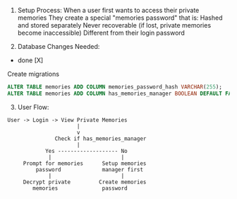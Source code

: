 1. Setup Process:
When a user first wants to access their private memories
They create a special "memories password" that is:
Hashed and stored separately
Never recoverable (if lost, private memories become inaccessible)
Different from their login password

2. Database Changes Needed:
- done [X]

Create migrations
```sql
ALTER TABLE memories ADD COLUMN memories_password_hash VARCHAR(255);
ALTER TABLE memories ADD COLUMN has_memories_manager BOOLEAN DEFAULT FALSE;
```

3. User Flow:
```
User -> Login -> View Private Memories
                      |
                      v
               Check if has_memories_manager
                      |
            Yes ------------------- No
             |                      |
     Prompt for memories      Setup memories
         password             manager first
             |                      |
     Decrypt private         Create memories
        memories              password

```

